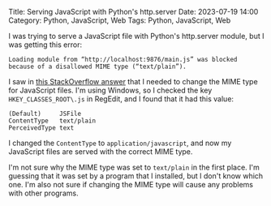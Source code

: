 Title: Serving JavaScript with Python's http.server
Date: 2023-07-19 14:00
Category: Python, JavaScript, Web
Tags: Python, JavaScript, Web

I was trying to serve a JavaScript file with Python's http.server module, but I was getting
this error:

    Loading module from “http://localhost:9876/main.js” was blocked because of a disallowed MIME type (“text/plain”).

I saw in [this StackOverflow answer](https://stackoverflow.com/a/63167571/936580) that I
needed to change the MIME type for JavaScript files. I'm using Windows, so I checked the
key `HKEY_CLASSES_ROOT\.js` in RegEdit, and I found that it had this value:


    (Default)     JSFile
    ContentType   text/plain
    PerceivedType text

I changed the `ContentType` to `application/javascript`, and now my JavaScript files are
served with the correct MIME type.

I'm not sure why the MIME type was set to `text/plain` in the first place. I'm guessing
that it was set by a program that I installed, but I don't know which one. I'm also not
sure if changing the MIME type will cause any problems with other programs.
